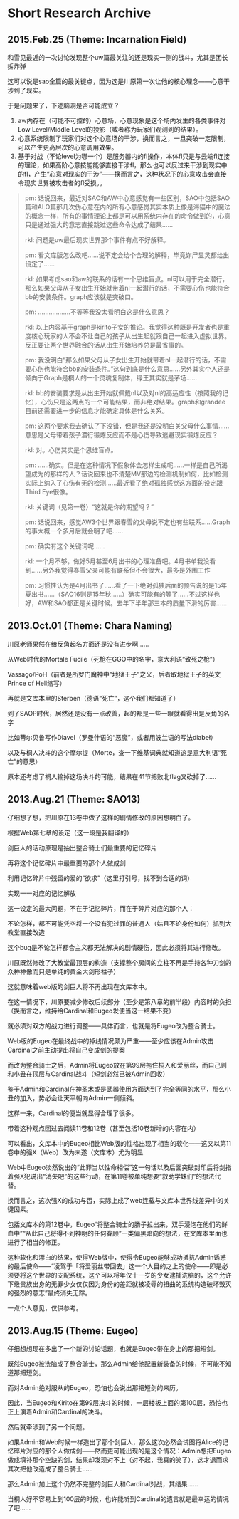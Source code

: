 # Short Research Archive

## 2015.Feb.25 (Theme: Incarnation Field)

和雪见最近的一次讨论发现整个uw篇最关注的还是现实一侧的战斗，尤其是团长拆炸弹

这可以说是sao全篇的最关键点，因为这是川原第一次让他的核心理念——心意干涉到了现实。

于是问题来了，下述脑洞是否可能成立？

1. aw内存在（可能不可控的）心意场，心意现象是这个场内发生的各类事件对Low Level/Middle Level的投影（或者称为玩家们观测到的结果）。
2. 心意系统限制了玩家们对这个心意场的干涉，换而言之，一旦突破一定限制，可以产生更高层次的心意调用效果。
3. 基于对战（不论level为哪一个）是服务器内的fl操作，本体fl只是与云端fl连接的理论，如果高阶心意技能能够直接干涉fl，那么也可以反过来干涉到现实中的fl，产生“心意对现实的干涉”——换而言之，这种状况下的心意攻击会直接令现实世界被攻击者的fl受损。。

> pm: 话说回来，最近对SAO和AW中心意感觉有一些区别，SAO中包括SAO篇和ALO篇那几次伪心意在内的所有心意感觉其实本质上像是海猫中的魔法的概念一样，所有的事情理论上都是可以用系统内存在的命令做到的，心意只是通过强大的意志直接跳过这些命令达成了结果……
>
> rkl: 问题是uw最后现实世界那个事件有点不好解释。
> 
> pm: 看文库版怎么改吧……说不定会给个合理的解释，毕竟诈尸显灵都给出设定了……
> 
> rkl: 如果考虑sao和aw的联系的话有一个思维盲点。nl可以用于完全潜行，那么如果父母从子女出生开始就带着nl一起潜行的话，不需要心伤也能符合bb的安装条件。graph应该就是突破口。
> 
> pm: ………………不等等我没太看明白这是什么意思？
> 
> rkl: 以上内容基于graph是kirito子女的推论。我觉得这种既是开发者也是重度核心玩家的人不会不让自己的孩子从出生起就跟自己一起进入虚拟世界。反正要让两个世界融合的话从出生开始培养总是最省事的。
> 
> pm: 我没明白“那么如果父母从子女出生开始就带着nl一起潜行的话，不需要心伤也能符合bb的安装条件。”这句到底是什么意思……另外其实个人还是倾向于Graph是桐人的一个灵魂复制体，绿王其实就是茅场……
> 
> rkl: bb的安装要求是从出生开始就佩戴nl以及对nl的高适应性（按照我的记忆），心伤只是这两点的一个可能结果，而非绝对结果。graph和grandee目前还需要进一步的信息才能确定具体是什么关系。
> 
> pm: 这两个要求我去确认了下没错，但是我还是没明白关父母什么事情……意思是父母带着孩子潜行锻炼反应而不是心伤导致逃避现实锻炼反应？
> 
> rkl: 对。心伤其实是个思维盲点。
> 
> pm: ……确实。但是在这种情况下假象体会怎样生成呢……一样是自己所渴望成为的那样的人？话说回来也不清楚MV那边的检测机制如何，比如检测实际上纳入了心伤有无的检测……最近看了绝对孤独感觉这方面的设定跟Third Eye很像。
> 
> rkl: 关键词（见第一卷）“这就是你的期望吗？”
> 
> pm: 话说回来，感觉AW3个世界跟春雪的父母说不定也有些联系……Graph的事大概一个多月后就会明了吧……
> 
> pm: 确实有这个关键词呢……
> 
> rkl: 一个月不够，做好5月甚至6月出书的心理准备吧。4月书单我没看到……另外我觉得春雪父亲可能有联系但不会很大，最多是外围工作
> 
> pm: 习惯性认为是4月出书了……看了一下绝对孤独后面的预告说的是15年夏出书……（SAO16则是15年秋……）确实可能有的等了……不过这样也好，AW和SAO都正是关键时候。去年下半年那三本的质量下滑的厉害……

## 2013.Oct.01 (Theme: Chara Naming)

川原老师果然在给反角起名方面还是没有进步啊……

从Web时代的Mortale Fucile（死枪在GGO中的名字，意大利语“致死之枪”）

Vassago/PoH（前者是所罗门魔神中“地狱王子”之义，后者取地狱王子的英文Prince of Hell缩写）

再就是文库本里的Sterben（德语“死亡”，这个我们都知道了）

到了SAOP时代，居然还是没有一点改善，起的都是一些一眼就看得出是反角的名字

比如蒂尔贝鲁写作Diavel（罗曼什语的“恶魔”，或者用波兰语的写法diabeł）

以及与桐人决斗的这个摩尔提（Morte，查一下维基词典就知道这是意大利语“死亡”的意思）

原本还考虑了桐人输掉这场决斗的可能，结果在41节把败北flag又砍掉了……

## 2013.Aug.21 (Theme: SAO13)

仔细想了想，把川原在13卷中做了这样的剧情修改的原因想明白了。

根据Web第七章的设定（这一段是我翻译的）

剑巨人的活动原理是抽出整合骑士们最重要的记忆碎片

再将这个记忆碎片中最重要的那个人做成剑

利用记忆碎片中残留的爱的“欲求”（这里打引号，找不到合适的词）

实现一一对应的记忆解放

这一设定的最大问题，不在于记忆碎片，而在于碎片对应的那个人：

不论怎样，都不可能凭空将一个没有犯过罪的普通人（姑且不论身份如何）抓到大教堂直接改造

这个bug是不论怎样都合主义都无法解决的剧情硬伤，因此必须将其进行修改。

川原既然修改了大教堂最顶层的构造（支撑整个房间的立柱不再是手持各种刀剑的众神神像而只是单纯的黄金大剑形柱子）

这就意味着web版的剑巨人将不再出现在文库本中。

在这一情况下，川原要减少修改后续部分（至少是第八章的前半段）内容时的负担（换而言之，维持给Cardinal和Eugeo发便当这一结果不变）

就必须对双方的战力进行调整——具体而言，也就是将Eugeo改为整合骑士。

Web版的Eugeo在最终战中的掉线情况颇为严重——至少应该在Admin攻击Cardinal之前主动提出将自己变成剑的提案

而改为整合骑士之后，Admin将Eugeo放在第99层拖住桐人和爱丽丝，而自己则和小丑在顶层与Cardinal战斗（短剑必然已被Admin回收）

鉴于Admin和Cardinal在神圣术或是武器使用方面达到了完全等同的水平，那么小丑的加入，势必会让天平朝向Admin一侧倾斜。

这样一来，Cardinal的便当就显得合理了很多。

带着这种观点回过去阅读11卷和12卷（甚至包括10卷新增的内容在内）

可以看出，文库本中的Eugeo相比Web版的性格出现了相当的软化——这又以第11卷中的强X（Web）改为未遂（文库本）尤为明显

Web中Eugeo淡然说出的“此罪当以性命相偿”这一句话以及后面突破封印后将剑指着强X犯说出“消失吧”的这些行动，在第11卷被单纯想要“救助学妹们”的想法代替。

换而言之，这次强X的成功与否，实际上成了web连载与文库本世界线差异中的关键因素。

包括文库本的第12卷中，Eugeo“将整合骑士的肠子拉出来，双手浸泡在他们的鲜血中”“从此自己将得不到神明的任何眷顾”一类偏黑暗向的想法，在文库本里面也进行了相当的修正。

这种软化和漂白的结果，使得Web版中，使得令Eugeo能够成功抵抗Admin诱惑的最后使命——“凌驾于「将爱丽丝带回去」这一个人目的之上的使命——即是必须要将这个世界的支配系统，这个可以将年仅十一岁的少女逮捕洗脑的，这个允许下级贵族出身的无罪少女仅仅因为身份的差距就被凌辱的扭曲的系统构造破坏毁灭的强烈的意志”最终消失无踪。

一点个人意见，仅供参考。

## 2013.Aug.15 (Theme: Eugeo)

仔细想想现在多出了一个新的讨论话题，也就是Eugeo带在身上的那把短剑。

既然Eugeo被洗脑成了整合骑士，那么Admin给他配置新装备的时候，不可能不知道那把短剑。

而对Admin绝对服从的Eugeo，恐怕也会说出那把短剑的来历。

因此，当Eugeo和Kirito在第99层决斗的时候，一层楼板上面的第100层，恐怕也正上演着Admin和Cardinal的决斗。

然后就牵涉到了另一个问题。

如果Admin和Web时候一样造出了那个剑巨人，那么这次必然会试图将Alice的记忆碎片对应的那个人做成剑——然而更可能出现的是这个情况：Admin想把Eugeo做成填补那个空缺的剑，结果却发现对不上（对不起，我真的笑了），这才退而求其次把他改造成了整合骑士……

那么Admin加上这个仍然不完整的剑巨人和Cardinal对战，其结果……

当桐人好不容易上到100层的时候，也许能听到Cardinal的遗言就是最幸运的情况了吧……
